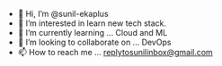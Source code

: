 - 👋 Hi, I’m @sunil-ekaplus
- 👀 I’m interested in learn new tech stack.
- 🌱 I’m currently learning ... Cloud and ML
- 💞️ I’m looking to collaborate on ... DevOps
- 📫 How to reach me ... replytosunilinbox@gmail.com

<!---
sunil-ekaplus/sunil-ekaplus is a ✨ special ✨ repository because its `README.md` (this file) appears on your GitHub profile.
You can click the Preview link to take a look at your changes.
--->

